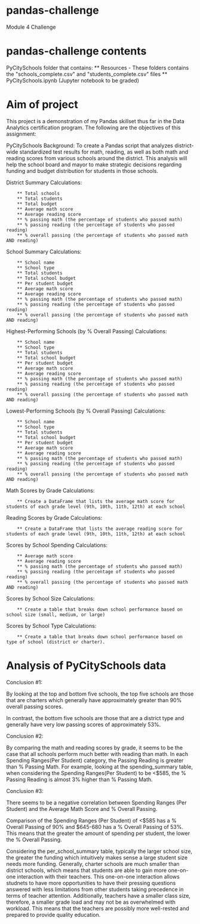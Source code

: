# pandas-challenge
Module 4 Challenge

#  pandas-challenge contents
PyCitySchools folder that contains:
        ** Resources - These folders contains the "schools_complete.csv" and "students_complete.csv" files
        ** PyCitySchools.ipynb (Jupyter notebook to be graded)

# Aim of project 
   This project is a demonstration of my Pandas skillset thus far in the Data Analytics certification program.
   The following are the objectives of this assignment:
   
PyCitySchools Background:
   To create a Pandas script that analyzes district-wide standardized test results for math, reading, as well as both math and reading scores from various schools around the district. This analysis will help the school board and mayor to make strategic decisions regarding funding and budget distribution for students in those schools.

District Summary Calculations:

        ** Total schools
        ** Total students
        ** Total budget
        ** Average math score
        ** Average reading score
        ** % passing math (the percentage of students who passed math)
        ** % passing reading (the percentage of students who passed reading)
        ** % overall passing (the percentage of students who passed math AND reading)

School Summary Calculations:

        ** School name
        ** School type
        ** Total students
        ** Total school budget
        ** Per student budget
        ** Average math score
        ** Average reading score
        ** % passing math (the percentage of students who passed math)
        ** % passing reading (the percentage of students who passed reading)
        ** % overall passing (the percentage of students who passed math AND reading)

Highest-Performing Schools (by % Overall Passing) Calculations:

        ** School name
        ** School type
        ** Total students
        ** Total school budget
        ** Per student budget
        ** Average math score
        ** Average reading score
        ** % passing math (the percentage of students who passed math)
        ** % passing reading (the percentage of students who passed reading)
        ** % overall passing (the percentage of students who passed math AND reading)

Lowest-Performing Schools (by % Overall Passing) Calculations:

        ** School name
        ** School type
        ** Total students
        ** Total school budget
        ** Per student budget
        ** Average math score
        ** Average reading score
        ** % passing math (the percentage of students who passed math)
        ** % passing reading (the percentage of students who passed reading)
        ** % overall passing (the percentage of students who passed math AND reading)

Math Scores by Grade Calculations:

        ** Create a DataFrame that lists the average math score for students of each grade level (9th, 10th, 11th, 12th) at each school

Reading Scores by Grade Calculations:

        ** Create a DataFrame that lists the average reading score for students of each grade level (9th, 10th, 11th, 12th) at each school

Scores by School Spending Calculations:

        ** Average math score
        ** Average reading score
        ** % passing math (the percentage of students who passed math)
        ** % passing reading (the percentage of students who passed reading)
        ** % overall passing (the percentage of students who passed math AND reading)

Scores by School Size Calculations:

        ** Create a table that breaks down school performance based on school size (small, medium, or large)

Scores by School Type Calculations:

        ** Create a table that breaks down school performance based on type of school (district or charter).

# Analysis of PyCitySchools data
Conclusion #1: 
        
By looking at the top and bottom five schools, the top five schools are those that are charters which generally have approximately greater than 90% overall passing scores.

In contrast, the bottom five schools are those that are a district type and generally have very low passing scores of approximately 53%.

Conclusion #2: 

By comparing the math and reading scores by grade, it seems to be the case that all schools perform much better with reading than math. In each Spending Ranges(Per Student) category, the Passing Reading is greater than % Passing Math. For example, looking at the spending_summary table, when considering the Spending Ranges(Per Student) to be <$585, the % Passing Reading is almost 3% higher than % Passing Math. 

Conclusion #3:

There seems to be a negative correlation between Spending Ranges (Per Student) and the Average Math Score and % Overall Passing. 
        
Comparison of the Spending Ranges (Per Student) of <$585 has a % Overall Passing of 90% and $645-680 has a % Overall Passing of 53%. This means that the greater the amount of spending per student, the lower the % Overall Passing. 
        
Considering the per_school_summary table, typically the larger school size, the greater the funding which intuitively makes sense a large student size needs more funding. Generally, charter schools are much smaller than district schools, which means that students are able to gain more one-on-one interaction with their teachers. This one-on-one interaction allows studnets to have more opportunities to have their pressing questions answered with less limitations from other students taking precedence in terms of teacher attention. Additionally, teachers have a smaller class size, therefore, a smaller grade load and may not be as overwhelmed with workload. This means that the teachers are possibly more well-rested and prepared to provide quality education.



        


